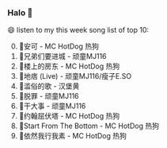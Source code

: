 

### Halo 👋

😄 listen to my this week song list of top 10:

0. 🌈安可 - MC HotDog 热狗
1. 🌈兄弟们要进城 - 顽童MJ116
2. 🌈楼上的房东 - MC HotDog 热狗
3. 🌈地痞 (Live) - 顽童MJ116/瘦子E.SO
4. 🌈滥俗的歌 - 汉堡黄
5. 🌈脱罪 - 顽童MJ116
6. 🌈干大事 - 顽童MJ116
7. 🌈约翰屈伏塔 - MC HotDog 热狗
8. 🌈Start From The Bottom - MC HotDog 热狗
9. 🌈依然我行我素 - MC HotDog 热狗

